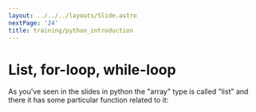 ```yaml
---
layout: ../../../layouts/Slide.astro
nextPage: '24'
title: training/python_introduction
---
```




# List, for-loop, while-loop


As you've seen in the slides in python the "array" type is called "list" and there it has some particular function related to it: